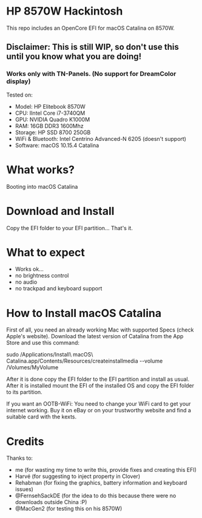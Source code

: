 # HP 8570W Hackintosh

This repo includes an OpenCore EFI for macOS Catalina on 8570W.


## Disclaimer: This is still WIP, so don't use this until you know what you are doing!

### Works only with TN-Panels. (No support for DreamColor display)


Tested on:

- Model: HP Elitebook 8570W
- CPU: IIntel Core i7-3740QM
- GPU: NVIDIA Quadro K1000M
- RAM: 16GB DDR3 1600Mhz
- Storage: HP SSD 8700 250GB
- WiFi & Bluetooth: Intel Centrino Advanced-N 6205 (doesn't support)
- Software: macOS 10.15.4 Catalina

# What works?

Booting into macOS Catalina

# Download and Install

Copy the EFI folder to your EFI partition... That's it.

# What to expect

- Works ok...
- no brightness control
- no audio
- no trackpad and keyboard support

# How to Install macOS Catalina

First of all, you need an already working Mac with supported Specs (check Apple's website). Download the latest version of Catalina from the App Store and use this command:

sudo /Applications/Install\ macOS\ Catalina.app/Contents/Resources/createinstallmedia --volume /Volumes/MyVolume

After it is done copy the EFI folder to the EFI partition and install as usual. After it is installed mount the EFI of the installed OS and copy the EFI folder to its partition.

If you want an OOTB-WiFi:
You need to change your WiFi card to get your internet working. Buy it on eBay or on your trustworthy website and find a suitable card with the kexts.

# Credits

Thanks to:

- me (for wasting my time to write this, provide fixes and creating this EFI)
- Harvé (for suggesting to inject property in Clover)
- Rehabman (for fixing the graphics, battery information and keyboard issues)
- @FernsehSackDE (for the idea to do this because there were no downloads outside China :P)
- @MacGen2 (for testing this on his 8570W)
